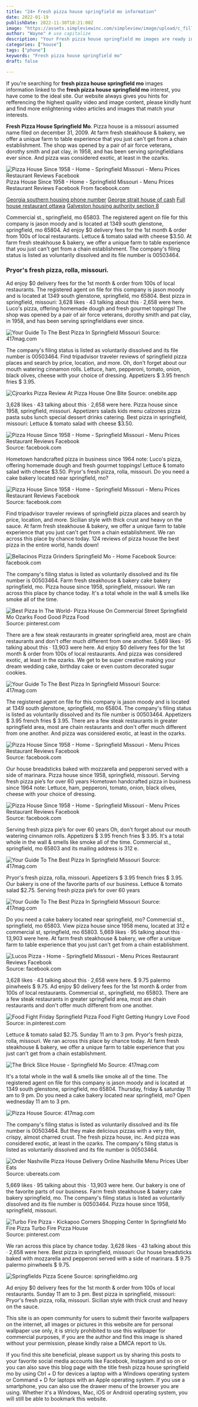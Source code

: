 ```yaml
---
title: "24+ Fresh pizza house springfield mo information"
date: 2022-01-19
publishDate: 2022-11-30T18:21:00Z
image: "https://assets.simpleviewinc.com/simpleview/image/upload/c_fill,h_503,q_75,w_1200/v1/clients/springfield/6aa0c3cbac9bdc1cea41c9dae5fdf46edf38cf22_bricktown_pepperoni_pizza_with_beer_072418_sm_74db899f-b788-4862-b383-3976d198f775.jpg"
author: "Wayne" # use capitalize
description: "Your Fresh pizza house springfield mo images are ready in this website. Fresh pizza house springfield mo are a topic that is being searched for and liked by netizens today. You can Download the Fresh pizza house springfield mo files here. Get all free photos."
categories: ["house"]
tags: ["phone"]
keywords: "Fresh pizza house springfield mo"
draft: false

---
```


If you're searching for **fresh pizza house springfield mo** images information linked to the **fresh pizza house springfield mo** interest, you have come to the ideal  site.  Our website always  gives you  hints  for refferencing  the highest  quality video and image  content, please kindly hunt and find more enlightening video articles and images  that match your interests.

**Fresh Pizza House Springfield Mo**. Pizza house is a missouri assumed name filed on december 31, 2009. At farm fresh steakhouse &amp; bakery, we offer a unique farm to table experience that you just can&#039;t get from a chain establishment. The shop was opened by a pair of air force veterans, dorothy smith and pat clay, in 1958, and has been serving springfieldians ever since. And pizza was considered exotic, at least in the ozarks.

![Pizza House Since 1958 - Home - Springfield Missouri - Menu Prices Restaurant Reviews Facebook](https://lookaside.fbsbx.com/lookaside/crawler/media/?media_id=4142253249131336 "Pizza House Since 1958 - Home - Springfield Missouri - Menu Prices Restaurant Reviews Facebook")
Pizza House Since 1958 - Home - Springfield Missouri - Menu Prices Restaurant Reviews Facebook From facebook.com

[Georgia southern housing phone number](/georgia-southern-housing-phone-number/)
[George strait house of cash](/george-strait-house-of-cash/)
[Full house restaurant ottawa](/full-house-restaurant-ottawa/)
[Galveston housing authority section 8](/galveston-housing-authority-section-8/)

Commercial st., springfield, mo 65803. The registered agent on file for this company is jason moody and is located at 1349 south glenstone, springfield, mo 65804. Ad enjoy $0 delivery fees for the 1st month &amp; order from 100s of local restaurants. Lettuce &amp; tomato salad with cheese $3.50. At farm fresh steakhouse &amp; bakery, we offer a unique farm to table experience that you just can&#039;t get from a chain establishment. The company&#039;s filing status is listed as voluntarily dissolved and its file number is 00503464.

### Pryor&#039;s fresh pizza, rolla, missouri.

Ad enjoy $0 delivery fees for the 1st month &amp; order from 100s of local restaurants. The registered agent on file for this company is jason moody and is located at 1349 south glenstone, springfield, mo 65804. Best pizza in springfield, missouri: 3,628 likes · 43 talking about this · 2,658 were here. Luco&#039;s pizza, offering homemade dough and fresh gourmet toppings! The shop was opened by a pair of air force veterans, dorothy smith and pat clay, in 1958, and has been serving springfieldians ever since.


![Your Guide To The Best Pizza In Springfield Missouri](https://d194ip2226q57d.cloudfront.net/images/PizzaHouse_BA_August2021.original.jpg "Your Guide To The Best Pizza In Springfield Missouri")
Source: 417mag.com

The company&#039;s filing status is listed as voluntarily dissolved and its file number is 00503464. Find tripadvisor traveler reviews of springfield pizza places and search by price, location, and more. Oh, don&#039;t forget about our mouth watering cinnamon rolls. Lettuce, ham, pepperoni, tomato, onion, black olives, cheese with your choice of dressing. Appetizers $ 3.95 french fries $ 3.95.

![Cjroarks Pizza Review At Pizza House One Bite](https://media.onebite.app/6f/45/4e/cc/6f454ecc-971d-4281-9169-25bbec3605fd.jpg "Cjroarks Pizza Review At Pizza House One Bite")
Source: onebite.app

3,628 likes · 43 talking about this · 2,658 were here. Pizza house since 1958, springfield, missouri. Appetizers salads kids menu calzones pizza pasta subs lunch special dessert drinks catering. Best pizza in springfield, missouri: Lettuce &amp; tomato salad with cheese $3.50.

![Pizza House Since 1958 - Home - Springfield Missouri - Menu Prices Restaurant Reviews Facebook](https://lookaside.fbsbx.com/lookaside/crawler/media/?media_id=115618978461470 "Pizza House Since 1958 - Home - Springfield Missouri - Menu Prices Restaurant Reviews Facebook")
Source: facebook.com

Hometown handcrafted pizza in business since 1964 note: Luco&#039;s pizza, offering homemade dough and fresh gourmet toppings! Lettuce &amp; tomato salad with cheese $3.50. Pryor&#039;s fresh pizza, rolla, missouri. Do you need a cake bakery located near springfield, mo?

![Pizza House Since 1958 - Home - Springfield Missouri - Menu Prices Restaurant Reviews Facebook](https://lookaside.fbsbx.com/lookaside/crawler/media/?media_id=3281144445242225 "Pizza House Since 1958 - Home - Springfield Missouri - Menu Prices Restaurant Reviews Facebook")
Source: facebook.com

Find tripadvisor traveler reviews of springfield pizza places and search by price, location, and more. Sicilian style with thick crust and heavy on the sauce. At farm fresh steakhouse &amp; bakery, we offer a unique farm to table experience that you just can&#039;t get from a chain establishment. We ran across this place by chance today. 124 reviews of pizza house the best pizza in the entire world, hands down!

![Bellacinos Pizza Grinders Springfield Mo - Home Facebook](https://lookaside.fbsbx.com/lookaside/crawler/media/?media_id=4419731624808788 "Bellacinos Pizza Grinders Springfield Mo - Home Facebook")
Source: facebook.com

The company&#039;s filing status is listed as voluntarily dissolved and its file number is 00503464. Farm fresh steakhouse &amp; bakery cake bakery springfield, mo. Pizza house since 1958, springfield, missouri. We ran across this place by chance today. It&#039;s a total whole in the wall &amp; smells like smoke all of the time.

![Best Pizza In The World- Pizza House On Commercial Street Springfield Mo Ozarks Food Good Pizza Food](https://i.pinimg.com/736x/ab/3f/98/ab3f9826c3b9929adee3d93bdc65f594--pizza-house-missouri.jpg "Best Pizza In The World- Pizza House On Commercial Street Springfield Mo Ozarks Food Good Pizza Food")
Source: pinterest.com

There are a few steak restaurants in greater springfield area, most are chain restaurants and don&#039;t offer much different from one another. 5,669 likes · 95 talking about this · 13,903 were here. Ad enjoy $0 delivery fees for the 1st month &amp; order from 100s of local restaurants. And pizza was considered exotic, at least in the ozarks. We get to be super creative making your dream wedding cake, birthday cake or even custom decorated sugar cookies.

![Your Guide To The Best Pizza In Springfield Missouri](https://d194ip2226q57d.cloudfront.net/original_images/PiccoloPizza_August2021_BA.jpg "Your Guide To The Best Pizza In Springfield Missouri")
Source: 417mag.com

The registered agent on file for this company is jason moody and is located at 1349 south glenstone, springfield, mo 65804. The company&#039;s filing status is listed as voluntarily dissolved and its file number is 00503464. Appetizers $ 3.95 french fries $ 3.95. There are a few steak restaurants in greater springfield area, most are chain restaurants and don&#039;t offer much different from one another. And pizza was considered exotic, at least in the ozarks.

![Pizza House Since 1958 - Home - Springfield Missouri - Menu Prices Restaurant Reviews Facebook](https://lookaside.fbsbx.com/lookaside/crawler/media/?media_id=4142253249131336 "Pizza House Since 1958 - Home - Springfield Missouri - Menu Prices Restaurant Reviews Facebook")
Source: facebook.com

Our house breadsticks baked with mozzarella and pepperoni served with a side of marinara. Pizza house since 1958, springfield, missouri. Serving fresh pizza pie’s for over 60 years Hometown handcrafted pizza in business since 1964 note: Lettuce, ham, pepperoni, tomato, onion, black olives, cheese with your choice of dressing.

![Pizza House Since 1958 - Home - Springfield Missouri - Menu Prices Restaurant Reviews Facebook](https://lookaside.fbsbx.com/lookaside/crawler/media/?media_id=2751587878197887 "Pizza House Since 1958 - Home - Springfield Missouri - Menu Prices Restaurant Reviews Facebook")
Source: facebook.com

Serving fresh pizza pie’s for over 60 years Oh, don&#039;t forget about our mouth watering cinnamon rolls. Appetizers $ 3.95 french fries $ 3.95. It&#039;s a total whole in the wall &amp; smells like smoke all of the time. Commercial st., springfield, mo 65803 and its mailing address is 312 e.

![Your Guide To The Best Pizza In Springfield Missouri](https://d194ip2226q57d.cloudfront.net/images/Lucos-by-Brandon-Alms_2000x700.original.jpg "Your Guide To The Best Pizza In Springfield Missouri")
Source: 417mag.com

Pryor&#039;s fresh pizza, rolla, missouri. Appetizers $ 3.95 french fries $ 3.95. Our bakery is one of the favorite parts of our business. Lettuce &amp; tomato salad $2.75. Serving fresh pizza pie’s for over 60 years

![Your Guide To The Best Pizza In Springfield Missouri](https://d194ip2226q57d.cloudfront.net/images/TheBigSlice_August2021_BA.original.jpg "Your Guide To The Best Pizza In Springfield Missouri")
Source: 417mag.com

Do you need a cake bakery located near springfield, mo? Commercial st., springfield, mo 65803. View pizza house since 1958 menu, located at 312 e commercial st, springfield, mo 65803. 5,669 likes · 95 talking about this · 13,903 were here. At farm fresh steakhouse &amp; bakery, we offer a unique farm to table experience that you just can&#039;t get from a chain establishment.

![Lucos Pizza - Home - Springfield Missouri - Menu Prices Restaurant Reviews Facebook](https://lookaside.fbsbx.com/lookaside/crawler/media/?media_id=335622856946561 "Lucos Pizza - Home - Springfield Missouri - Menu Prices Restaurant Reviews Facebook")
Source: facebook.com

3,628 likes · 43 talking about this · 2,658 were here. $ 9.75 palermo pinwheels $ 9.75. Ad enjoy $0 delivery fees for the 1st month &amp; order from 100s of local restaurants. Commercial st., springfield, mo 65803. There are a few steak restaurants in greater springfield area, most are chain restaurants and don&#039;t offer much different from one another.

![Food Fight Friday Springfield Pizza Food Fight Getting Hungry Love Food](https://i.pinimg.com/originals/eb/6a/22/eb6a22929c373bcd861a6575e2ff11ce.jpg "Food Fight Friday Springfield Pizza Food Fight Getting Hungry Love Food")
Source: in.pinterest.com

Lettuce &amp; tomato salad $2.75. Sunday 11 am to 3 pm. Pryor&#039;s fresh pizza, rolla, missouri. We ran across this place by chance today. At farm fresh steakhouse &amp; bakery, we offer a unique farm to table experience that you just can&#039;t get from a chain establishment.

![The Brick Slice House - Springfield Mo](https://d194ip2226q57d.cloudfront.net/original_images/The_Brick_Slice_House "The Brick Slice House - Springfield Mo")
Source: 417mag.com

It&#039;s a total whole in the wall &amp; smells like smoke all of the time. The registered agent on file for this company is jason moody and is located at 1349 south glenstone, springfield, mo 65804. Thursday, friday &amp; saturday 11 am to 9 pm. Do you need a cake bakery located near springfield, mo? Open wednesday 11 am to 3 pm.

![Pizza House](https://d194ip2226q57d.cloudfront.net/images/GuideToPizza_PizzaHouse.original.jpg "Pizza House")
Source: 417mag.com

The company&#039;s filing status is listed as voluntarily dissolved and its file number is 00503464. But they make delicious pizzas with a very thin, crispy, almost charred crust. The fresh pizza house, inc. And pizza was considered exotic, at least in the ozarks. The company&#039;s filing status is listed as voluntarily dissolved and its file number is 00503464.

![Order Nashville Pizza House Delivery Online Nashville Menu Prices Uber Eats](https://d1ralsognjng37.cloudfront.net/b94d25ed-04d7-4613-b64b-d278ff0268e4.jpeg "Order Nashville Pizza House Delivery Online Nashville Menu Prices Uber Eats")
Source: ubereats.com

5,669 likes · 95 talking about this · 13,903 were here. Our bakery is one of the favorite parts of our business. Farm fresh steakhouse &amp; bakery cake bakery springfield, mo. The company&#039;s filing status is listed as voluntarily dissolved and its file number is 00503464. Pizza house since 1958, springfield, missouri.

![Turbo Fire Pizza - Kickapoo Corners Shopping Center In Springfield Mo Fire Pizza Turbo Fire Pizza House](https://i.pinimg.com/736x/70/c0/9c/70c09c4cda9a82deed520b7b56e646a3.jpg "Turbo Fire Pizza - Kickapoo Corners Shopping Center In Springfield Mo Fire Pizza Turbo Fire Pizza House")
Source: pinterest.com

We ran across this place by chance today. 3,628 likes · 43 talking about this · 2,658 were here. Best pizza in springfield, missouri: Our house breadsticks baked with mozzarella and pepperoni served with a side of marinara. $ 9.75 palermo pinwheels $ 9.75.

![Springfields Pizza Scene](https://assets.simpleviewinc.com/simpleview/image/upload/c_fill,h_503,q_75,w_1200/v1/clients/springfield/6aa0c3cbac9bdc1cea41c9dae5fdf46edf38cf22_bricktown_pepperoni_pizza_with_beer_072418_sm_74db899f-b788-4862-b383-3976d198f775.jpg "Springfields Pizza Scene")
Source: springfieldmo.org

Ad enjoy $0 delivery fees for the 1st month &amp; order from 100s of local restaurants. Sunday 11 am to 3 pm. Best pizza in springfield, missouri: Pryor&#039;s fresh pizza, rolla, missouri. Sicilian style with thick crust and heavy on the sauce.

This site is an open community for users to submit their favorite wallpapers on the internet, all images or pictures in this website are for personal wallpaper use only, it is stricly prohibited to use this wallpaper for commercial purposes, if you are the author and find this image is shared without your permission, please kindly raise a DMCA report to Us.

If you find this site beneficial, please support us by sharing this posts to your favorite social media accounts like Facebook, Instagram and so on or you can also save this blog page with the title fresh pizza house springfield mo by using Ctrl + D for devices a laptop with a Windows operating system or Command + D for laptops with an Apple operating system. If you use a smartphone, you can also use the drawer menu of the browser you are using. Whether it's a Windows, Mac, iOS or Android operating system, you will still be able to bookmark this website.
